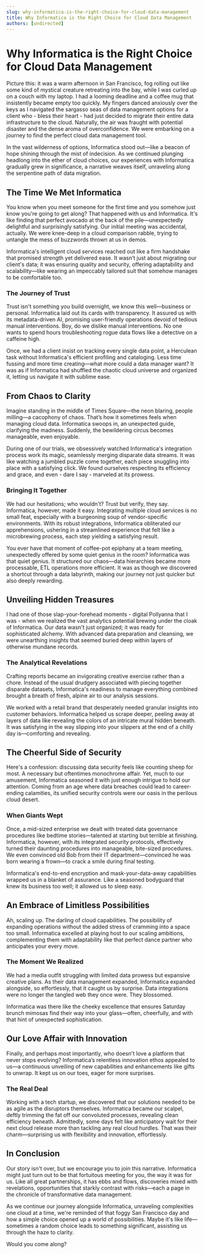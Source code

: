 ```yaml
---
slug: why-informatica-is-the-right-choice-for-cloud-data-management
title: Why Informatica is the Right Choice for Cloud Data Management
authors: [undirected]
---
```



# Why Informatica is the Right Choice for Cloud Data Management

Picture this: it was a warm afternoon in San Francisco, fog rolling out like some kind of mystical creature retreating into the bay, while I was curled up on a couch with my laptop. I had a looming deadline and a coffee mug that insistently became empty too quickly. My fingers danced anxiously over the keys as I navigated the sargasso seas of data management options for a client who - bless their heart - had just decided to migrate their entire data infrastructure to the cloud. Naturally, the air was fraught with potential disaster and the dense aroma of overconfidence. We were embarking on a journey to find the perfect cloud data management tool. 

In the vast wilderness of options, Informatica stood out—like a beacon of hope shining through the mist of indecision. As we continued plunging headlong into the ether of cloud choices, our experiences with Informatica gradually grew in significance, a narrative weaves itself, unraveling along the serpentine path of data migration. 

## The Time We Met Informatica

You know when you meet someone for the first time and you somehow just know you're going to get along? That happened with us and Informatica. It's like finding that perfect avocado at the back of the pile—unexpectedly delightful and surprisingly satisfying. Our initial meeting was accidental, actually. We were knee-deep in a cloud comparison rabble, trying to untangle the mess of buzzwords thrown at us in demos. 

Informatica's intelligent cloud services reached out like a firm handshake that promised strength yet delivered ease. It wasn’t just about migrating our client's data; it was ensuring quality and security, offering adaptability and scalability—like wearing an impeccably tailored suit that somehow manages to be comfortable too.

### The Journey of Trust

Trust isn't something you build overnight, we know this well—business or personal. Informatica laid out its cards with transparency. It assured us with its metadata-driven AI, promising user-friendly operations devoid of tedious manual interventions. Boy, do we dislike manual interventions. No one wants to spend hours troubleshooting rogue data flows like a detective on a caffeine high.

Once, we had a client insist on tracking every single data point, a Herculean task without Informatica's efficient profiling and cataloging. Less time fussing and more time creating—what more could a data manager want? It was as if Informatica had shuffled the chaotic cloud universe and organized it, letting us navigate it with sublime ease.

## From Chaos to Clarity

Imagine standing in the middle of Times Square—the neon blaring, people milling—a cacophony of chaos. That’s how it sometimes feels when managing cloud data. Informatica swoops in, an unexpected guide, clarifying the madness. Suddenly, the bewildering circus becomes manageable, even enjoyable. 

During one of our trials, we obsessively watched Informatica's integration process work its magic, seamlessly merging disparate data streams. It was like watching a jumbled puzzle come together, each piece snuggling into place with a satisfying click. We found ourselves respecting its efficiency and grace, and even - dare I say - marveled at its prowess.

### Bringing It Together

We had our hesitations; who wouldn't? Trust but verify, they say. Informatica, however, made it easy. Integrating multiple cloud services is no small feat, especially with a burgeoning soup of vendor-specific environments. With its robust integrations, Informatica obliterated our apprehensions, ushering in a streamlined experience that felt like a microbrewing process, each step yielding a satisfying result.

You ever have that moment of coffee-pot epiphany at a team meeting, unexpectedly offered by some quiet genius in the room? Informatica was that quiet genius. It structured our chaos—data hierarchies became more processable, ETL operations more efficient. It was as though we discovered a shortcut through a data labyrinth, making our journey not just quicker but also deeply rewarding.

## Unveiling Hidden Treasures 

I had one of those slap-your-forehead moments - digital Pollyanna that I was - when we realized the vast analytics potential brewing under the cloak of Informatica. Our data wasn't just organized; it was ready for sophisticated alchemy. With advanced data preparation and cleansing, we were unearthing insights that seemed buried deep within layers of otherwise mundane records.

### The Analytical Revelations

Crafting reports became an invigorating creative exercise rather than a chore. Instead of the usual drudgery associated with piecing together disparate datasets, Informatica's readiness to manage everything combined brought a breath of fresh, alpine air to our analysis sessions. 

We worked with a retail brand that desperately needed granular insights into customer behaviors. Informatica helped us scrape deeper, peeling away at layers of data like revealing the colors of an intricate mural hidden beneath. It was satisfying in the way slipping into your slippers at the end of a chilly day is—comforting and revealing.

## The Cheerful Side of Security

Here's a confession: discussing data security feels like counting sheep for most. A necessary but oftentimes monochrome affair. Yet, much to our amusement, Informatica seasoned it with just enough intrigue to hold our attention. Coming from an age where data breaches could lead to career-ending calamities, its unified security controls were our oasis in the perilous cloud desert.

### When Giants Wept

Once, a mid-sized enterprise we dealt with treated data governance procedures like bedtime stories—talented at starting but terrible at finishing. Informatica, however, with its integrated security protocols, effectively turned their daunting procedures into manageable, bite-sized procedures. We even convinced old Bob from their IT department—convinced he was born wearing a frown—to crack a smile during final testing.

Informatica's end-to-end encryption and mask-your-data-away capabilities wrapped us in a blanket of assurance. Like a seasoned bodyguard that knew its business too well; it allowed us to sleep easy. 

## An Embrace of Limitless Possibilities

Ah, scaling up. The darling of cloud capabilities. The possibility of expanding operations without the added stress of cramming into a space too small. Informatica excelled at playing host to our scaling ambitions, complementing them with adaptability like that perfect dance partner who anticipates your every move.

### The Moment We Realized

We had a media outfit struggling with limited data prowess but expansive creative plans. As their data management expanded, Informatica expanded alongside, so effortlessly, that it caught us by surprise. Data integrations were no longer the tangled web they once were. They blossomed. 

Informatica was there like the cheeky excellence that ensures Saturday brunch mimosas find their way into your glass—often, cheerfully, and with that hint of unexpected sophistication. 

## Our Love Affair with Innovation

Finally, and perhaps most importantly, who doesn't love a platform that never stops evolving? Informatica’s relentless innovation ethos appealed to us—a continuous unveiling of new capabilities and enhancements like gifts to unwrap. It kept us on our toes, eager for more surprises. 

### The Real Deal

Working with a tech startup, we discovered that our solutions needed to be as agile as the disruptors themselves. Informatica became our scalpel, deftly trimming the fat off our convoluted processes, revealing clean efficiency beneath. Admittedly, some days felt like anticipatory wait for their next cloud release more than tackling any real cloud hurdles. That was their charm—surprising us with flexibility and innovation, effortlessly.

## In Conclusion

Our story isn't over, but we encourage you to join this narrative. Informatica might just turn out to be that fortuitous meeting for you, the way it was for us. Like all great partnerships, it has ebbs and flows, discoveries mixed with revelations, opportunities that starkly contrast with risks—each a page in the chronicle of transformative data management. 

As we continue our journey alongside Informatica, unraveling complexities one cloud at a time, we're reminded of that foggy San Francisco day and how a simple choice opened up a world of possibilities. Maybe it's like life—sometimes a random choice leads to something significant, assisting us through the haze to clarity. 

Would you come along?